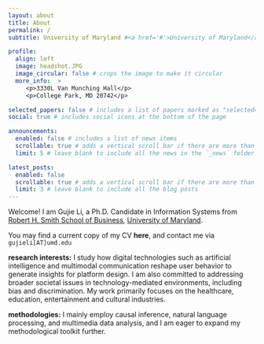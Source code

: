```yaml
---
layout: about
title: About
permalink: /
subtitle: University of Maryland #<a href='#'>University of Maryland</a>

profile:
  align: left
  image: headshot.JPG
  image_circular: false # crops the image to make it circular
  more_info:  >
     <p>3330L Van Munching Hall</p>
     <p>College Park, MD 20742</p>

selected_papers: false # includes a list of papers marked as "selected={true}"
social: true # includes social icons at the bottom of the page

announcements:
  enabled: false # includes a list of news items
  scrollable: true # adds a vertical scroll bar if there are more than 3 news items
  limit: 5 # leave blank to include all the news in the `_news` folder

latest_posts:
  enabled: false
  scrollable: true # adds a vertical scroll bar if there are more than 3 new posts items
  limit: 3 # leave blank to include all the blog posts
---
```


Welcome! I am Gujie Li, a Ph.D. Candidate in Information Systems from [Robert H. Smith School of Business](https://www.rhsmith.umd.edu), [University of Maryland](https://umd.edu). 

You may find a current copy of my CV **here**, and contact me via `gujieli[AT]umd.edu`

**research interests:** I study how digital technologies such as artificial intelligence and multimodal communication reshape user behavior to generate insights for platform design. I am also committed to addressing broader societal issues in technology-mediated environments, including bias and discrimination. My work primarily focuses on the healthcare, education, entertainment and cultural industries.

**methodologies:** I mainly employ causal inference, natural language processing, and multimedia data analysis, and I am eager to expand my methodological toolkit further.

